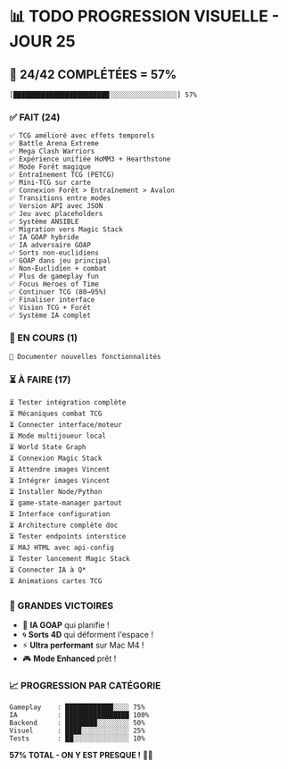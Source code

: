 # 📊 TODO PROGRESSION VISUELLE - JOUR 25

## 🎯 24/42 COMPLÉTÉES = 57%

```
[████████████████████████░░░░░░░░░░░░░░░░░] 57%
```

### ✅ FAIT (24)
```
✅ TCG amélioré avec effets temporels
✅ Battle Arena Extreme
✅ Mega Clash Warriors  
✅ Expérience unifiée HoMM3 + Hearthstone
✅ Mode Forêt magique
✅ Entraînement TCG (PETCG)
✅ Mini-TCG sur carte
✅ Connexion Forêt > Entraînement > Avalon
✅ Transitions entre modes
✅ Version API avec JSON
✅ Jeu avec placeholders
✅ Système ANSIBLE
✅ Migration vers Magic Stack
✅ IA GOAP hybride
✅ IA adversaire GOAP
✅ Sorts non-euclidiens
✅ GOAP dans jeu principal
✅ Non-Euclidien + combat
✅ Plus de gameplay fun
✅ Focus Heroes of Time
✅ Continuer TCG (80→95%)
✅ Finaliser interface
✅ Vision TCG + Forêt
✅ Système IA complet
```

### 🔄 EN COURS (1)
```
🔄 Documenter nouvelles fonctionnalités
```

### ⏳ À FAIRE (17)
```
⏳ Tester intégration complète
⏳ Mécaniques combat TCG
⏳ Connecter interface/moteur
⏳ Mode multijoueur local
⏳ World State Graph
⏳ Connexion Magic Stack
⏳ Attendre images Vincent
⏳ Intégrer images Vincent
⏳ Installer Node/Python
⏳ game-state-manager partout
⏳ Interface configuration
⏳ Architecture complète doc
⏳ Tester endpoints interstice
⏳ MAJ HTML avec api-config
⏳ Tester lancement Magic Stack
⏳ Connecter IA à Q*
⏳ Animations cartes TCG
```

### 🚀 GRANDES VICTOIRES
- 🧠 **IA GOAP** qui planifie !
- 🌀 **Sorts 4D** qui déforment l'espace !
- ⚡ **Ultra performant** sur Mac M4 !
- 🎮 **Mode Enhanced** prêt !

### 📈 PROGRESSION PAR CATÉGORIE
```
Gameplay    : ████████████░░░░ 75%
IA          : ████████████████ 100%
Backend     : ████████░░░░░░░░ 50%
Visuel      : ████░░░░░░░░░░░░ 25%
Tests       : ██░░░░░░░░░░░░░░ 10%
```

**57% TOTAL - ON Y EST PRESQUE !** 🐻🎉